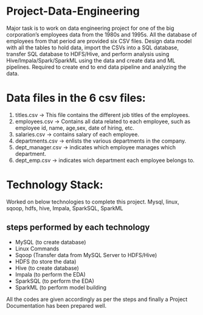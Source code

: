 # Project-Data-Engineering
Major task is to work on data engineering project for one of the big corporation’s employees data from the 1980s and 1995s. All the database of employees 
from that period are provided six CSV files.
Design data model with all the tables to hold data, import the CSVs into a SQL database, transfer SQL database to HDFS/Hive, 
and perform analysis using Hive/Impala/Spark/SparkML using the data and create data and ML pipelines.
Required to create end to end data pipeline and analyzing the data.

# Data files in the 6 csv files:

1. titles.csv -> This file contains the different job titles of the employees.
2. employees.csv -> Contains all data related to each employee, such as employee id, name, age,sex, date of hiring, etc.
3. salaries.csv -> contains salary of each employee.
4. departments.csv -> enlists the various departments in the company.
5. dept_manager.csv -> indicates which employee manages which department.
6. dept_emp.csv -> indicates wich department each employee belongs to.

# Technology Stack:
Worked on below technologies to complete this project.
Mysql, linux, sqoop, hdfs, hive, Impala, SparkSQL, SparkML

## steps performed by each technology 
- MySQL (to create database)
- Linux Commands
- Sqoop (Transfer data from MySQL Server to HDFS/Hive)
- HDFS (to store the data)
- Hive (to create database)
- Impala (to perform the EDA)
- SparkSQL (to perform the EDA)
- SparkML (to perform model building

All the codes are given accordingly as per the steps and finally a Project Documentation has been prepared well. 
